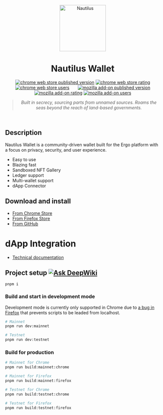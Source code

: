 <p align="center">
  <img alt="Nautilus" src="https://user-images.githubusercontent.com/96133754/196057495-45bcca0f-a4de-4905-85ea-fbcdead01b42.svg" width="150">
</p>

<h1 align="center">
  Nautilus Wallet
</h1>

<p align="center">
  <a href="https://chrome.google.com/webstore/detail/nautilus-wallet/gjlmehlldlphhljhpnlddaodbjjcchai"><img src="https://badgen.net/chrome-web-store/v/gjlmehlldlphhljhpnlddaodbjjcchai?icon=chrome" alt="chrome web store published version"></a>
  <a href="https://chrome.google.com/webstore/detail/nautilus-wallet/gjlmehlldlphhljhpnlddaodbjjcchai"><img src="https://badgen.net/chrome-web-store/stars/gjlmehlldlphhljhpnlddaodbjjcchai" alt="chrome web store rating"></a>
  <a href="https://chrome.google.com/webstore/detail/nautilus-wallet/gjlmehlldlphhljhpnlddaodbjjcchai"><img src="https://badgen.net/chrome-web-store/users/gjlmehlldlphhljhpnlddaodbjjcchai" alt="chrome web store users"></a>
&nbsp;&nbsp;&nbsp;&nbsp;&nbsp;
  <a href="https://addons.mozilla.org/pt-BR/firefox/addon/nautilus/"><img src="https://badgen.net/amo/v/nautilus?icon=firefox" alt="mozilla add-on published version"></a>
  <a href="https://addons.mozilla.org/pt-BR/firefox/addon/nautilus/"><img src="https://badgen.net/amo/stars/nautilus" alt="mozilla add-on rating"></a>
  <a href="https://addons.mozilla.org/pt-BR/firefox/addon/nautilus/"><img src="https://badgen.net/amo/users/nautilus" alt="mozilla add-on users"></a>
</p>

<blockquote align="center">
  <i>Built in secrecy, sourcing parts from unnamed sources. Roams the seas beyond the reach of land-based governments.</i>
</blockquote>

&nbsp;

## Description

Nautilus Wallet is a community-driven wallet built for the Ergo platform with a focus on privacy, security, and user experience.

- Easy to use
- Blazing fast
- Sandboxed NFT Gallery
- Ledger support
- Multi-wallet support
- dApp Connector

## Download and install

- [From Chrome Store](https://chrome.google.com/webstore/detail/nautilus-wallet/gjlmehlldlphhljhpnlddaodbjjcchai)
- [From Firefox Store](https://addons.mozilla.org/pt-BR/firefox/addon/nautilus/)
- [From GitHub](https://github.com/nautls/nautilus-wallet/releases/latest)

# dApp Integration

- [Technical documentation](https://docs.nautiluswallet.com/)

## Project setup [![Ask DeepWiki](https://deepwiki.com/badge.svg)](https://deepwiki.com/nautls/nautilus-wallet)

```
pnpm i
```

### Build and start in development mode

Development mode is currently only supported in Chrome due to [a bug in Firefox](https://bugzilla.mozilla.org/show_bug.cgi?id=1864284) that prevents scripts to be leaded from localhost.

```bash
# Mainnet
pnpm run dev:mainnet
```

```bash
# Testnet
pnpm run dev:testnet
```

### Build for production

```bash
# Mainnet for Chrome
pnpm run build:mainnet:chrome

# Mainnet for Firefox
pnpm run build:mainnet:firefox
```

```bash
# Testnet for Chrome
pnpm run build:testnet:chrome

# Testnet for Firefox
pnpm run build:testnet:firefox
```
